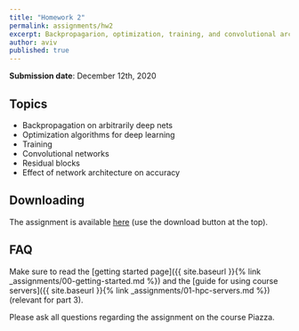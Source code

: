 ```yaml
---
title: "Homework 2"
permalink: assignments/hw2
excerpt: Backpropagarion, optimization, training, and convolutional architectures
author: aviv
published: true
---
```


**Submission date**: December 12th, 2020

## Topics

- Backpropagation on arbitrarily deep nets
- Optimization algorithms for deep learning
- Training
- Convolutional networks
- Residual blocks
- Effect of network architecture on accuracy

## Downloading

The assignment is available
[here](https://technionmail-my.sharepoint.com/:u:/g/personal/avivr_campus_technion_ac_il/EUCmE87eeldKgwO6q5K7UZoBakYtI8Ue2BDg3QniQxyK0w?e=lDP2qK)
(use the download button at the top).

## FAQ

Make sure to read the [getting started page]({{ site.baseurl }}{% link _assignments/00-getting-started.md %})
and the [guide for using course servers]({{ site.baseurl }}{% link _assignments/01-hpc-servers.md %}) (relevant for part 3).

Please ask all questions regarding the assignment on the course Piazza.

